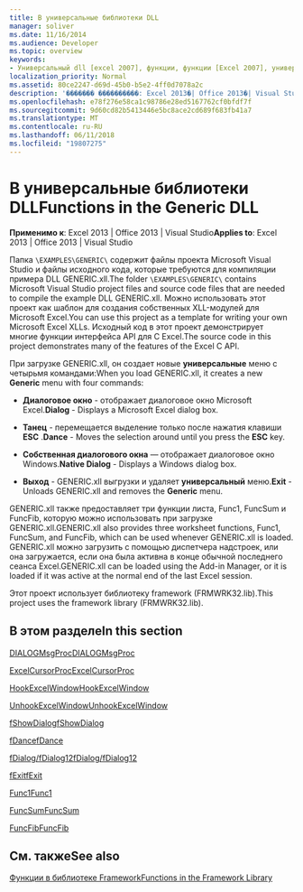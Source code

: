 ```yaml
---
title: В универсальные библиотеки DLL
manager: soliver
ms.date: 11/16/2014
ms.audience: Developer
ms.topic: overview
keywords:
- Универсальный dll [excel 2007], функции, функции [Excel 2007], универсальный DLL
localization_priority: Normal
ms.assetid: 80ce2247-d69d-45b0-b5e2-4ff0d7078a2c
description: '������� ����������: Excel 2013�| Office 2013�| Visual Studio'
ms.openlocfilehash: e78f276e58ca1c98786e28ed5167762cf0bfdf7f
ms.sourcegitcommit: 9d60cd82b5413446e5bc8ace2cd689f683fb41a7
ms.translationtype: MT
ms.contentlocale: ru-RU
ms.lasthandoff: 06/11/2018
ms.locfileid: "19807275"
---
```

# <a name="functions-in-the-generic-dll"></a><span data-ttu-id="c905d-104">В универсальные библиотеки DLL</span><span class="sxs-lookup"><span data-stu-id="c905d-104">Functions in the Generic DLL</span></span>

 <span data-ttu-id="c905d-105">**Применимо к**: Excel 2013 | Office 2013 | Visual Studio</span><span class="sxs-lookup"><span data-stu-id="c905d-105">**Applies to**: Excel 2013 | Office 2013 | Visual Studio</span></span> 
  
<span data-ttu-id="c905d-106">Папка `\EXAMPLES\GENERIC\` содержит файлы проекта Microsoft Visual Studio и файлы исходного кода, которые требуются для компиляции примера DLL GENERIC.xll.</span><span class="sxs-lookup"><span data-stu-id="c905d-106">The folder  `\EXAMPLES\GENERIC\` contains Microsoft Visual Studio project files and source code files that are needed to compile the example DLL GENERIC.xll.</span></span> <span data-ttu-id="c905d-107">Можно использовать этот проект как шаблон для создания собственных XLL-модулей для Microsoft Excel.</span><span class="sxs-lookup"><span data-stu-id="c905d-107">You can use this project as a template for writing your own Microsoft Excel XLLs.</span></span> <span data-ttu-id="c905d-108">Исходный код в этот проект демонстрирует многие функции интерфейса API для C Excel.</span><span class="sxs-lookup"><span data-stu-id="c905d-108">The source code in this project demonstrates many of the features of the Excel C API.</span></span> 
  
<span data-ttu-id="c905d-109">При загрузке GENERIC.xll, он создает новые **универсальные** меню с четырьмя командами:</span><span class="sxs-lookup"><span data-stu-id="c905d-109">When you load GENERIC.xll, it creates a new **Generic** menu with four commands:</span></span> 
  
- <span data-ttu-id="c905d-110">**Диалоговое окно** - отображает диалоговое окно Microsoft Excel.</span><span class="sxs-lookup"><span data-stu-id="c905d-110">**Dialog** - Displays a Microsoft Excel dialog box.</span></span> 
    
- <span data-ttu-id="c905d-111">**Танец** - перемещается выделение только после нажатия клавиши **ESC** .</span><span class="sxs-lookup"><span data-stu-id="c905d-111">**Dance** - Moves the selection around until you press the **ESC** key.</span></span> 
    
- <span data-ttu-id="c905d-112">**Собственная диалогового окна** — отображает диалоговое окно Windows.</span><span class="sxs-lookup"><span data-stu-id="c905d-112">**Native Dialog** - Displays a Windows dialog box.</span></span> 
    
- <span data-ttu-id="c905d-113">**Выход** - GENERIC.xll выгрузки и удаляет **универсальный** меню.</span><span class="sxs-lookup"><span data-stu-id="c905d-113">**Exit** - Unloads GENERIC.xll and removes the **Generic** menu.</span></span> 
    
<span data-ttu-id="c905d-114">GENERIC.xll также предоставляет три функции листа, Func1, FuncSum и FuncFib, которую можно использовать при загрузке GENERIC.xll.</span><span class="sxs-lookup"><span data-stu-id="c905d-114">GENERIC.xll also provides three worksheet functions, Func1, FuncSum, and FuncFib, which can be used whenever GENERIC.xll is loaded.</span></span> <span data-ttu-id="c905d-115">GENERIC.xll можно загрузить с помощью диспетчера надстроек, или она загружается, если она была активна в конце обычной последнего сеанса Excel.</span><span class="sxs-lookup"><span data-stu-id="c905d-115">GENERIC.xll can be loaded using the Add-in Manager, or it is loaded if it was active at the normal end of the last Excel session.</span></span>
  
<span data-ttu-id="c905d-116">Этот проект использует библиотеку framework (FRMWRK32.lib).</span><span class="sxs-lookup"><span data-stu-id="c905d-116">This project uses the framework library (FRMWRK32.lib).</span></span>
  
## <a name="in-this-section"></a><span data-ttu-id="c905d-117">В этом разделе</span><span class="sxs-lookup"><span data-stu-id="c905d-117">In this section</span></span>

[<span data-ttu-id="c905d-118">DIALOGMsgProc</span><span class="sxs-lookup"><span data-stu-id="c905d-118">DIALOGMsgProc</span></span>](dialogmsgproc.md)
  
[<span data-ttu-id="c905d-119">ExcelCursorProc</span><span class="sxs-lookup"><span data-stu-id="c905d-119">ExcelCursorProc</span></span>](excelcursorproc.md)
  
[<span data-ttu-id="c905d-120">HookExcelWindow</span><span class="sxs-lookup"><span data-stu-id="c905d-120">HookExcelWindow</span></span>](hookexcelwindow.md)
  
[<span data-ttu-id="c905d-121">UnhookExcelWindow</span><span class="sxs-lookup"><span data-stu-id="c905d-121">UnhookExcelWindow</span></span>](unhookexcelwindow.md)
  
[<span data-ttu-id="c905d-122">fShowDialog</span><span class="sxs-lookup"><span data-stu-id="c905d-122">fShowDialog</span></span>](fshowdialog.md)
  
[<span data-ttu-id="c905d-123">fDance</span><span class="sxs-lookup"><span data-stu-id="c905d-123">fDance</span></span>](fdance.md)
  
[<span data-ttu-id="c905d-124">fDialog/fDialog12</span><span class="sxs-lookup"><span data-stu-id="c905d-124">fDialog/fDialog12</span></span>](fdialog-fdialog12.md)
  
[<span data-ttu-id="c905d-125">fExit</span><span class="sxs-lookup"><span data-stu-id="c905d-125">fExit</span></span>](fexit.md)
  
[<span data-ttu-id="c905d-126">Func1</span><span class="sxs-lookup"><span data-stu-id="c905d-126">Func1</span></span>](func1.md)
  
[<span data-ttu-id="c905d-127">FuncSum</span><span class="sxs-lookup"><span data-stu-id="c905d-127">FuncSum</span></span>](funcsum.md)
  
[<span data-ttu-id="c905d-128">FuncFib</span><span class="sxs-lookup"><span data-stu-id="c905d-128">FuncFib</span></span>](funcfib.md)
  
## <a name="see-also"></a><span data-ttu-id="c905d-129">См. также</span><span class="sxs-lookup"><span data-stu-id="c905d-129">See also</span></span>



[<span data-ttu-id="c905d-130">Функции в библиотеке Framework</span><span class="sxs-lookup"><span data-stu-id="c905d-130">Functions in the Framework Library</span></span>](functions-in-the-framework-library.md)

